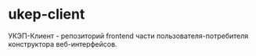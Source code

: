 # ukep-client
УКЭП-Клиент - репозиторий frontend части пользователя-потребителя конструктора веб-интерфейсов.

